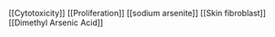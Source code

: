 [[Cytotoxicity]]
[[Proliferation]]
[[sodium arsenite]]
[[Skin fibroblast]]
[[Dimethyl Arsenic Acid]]
